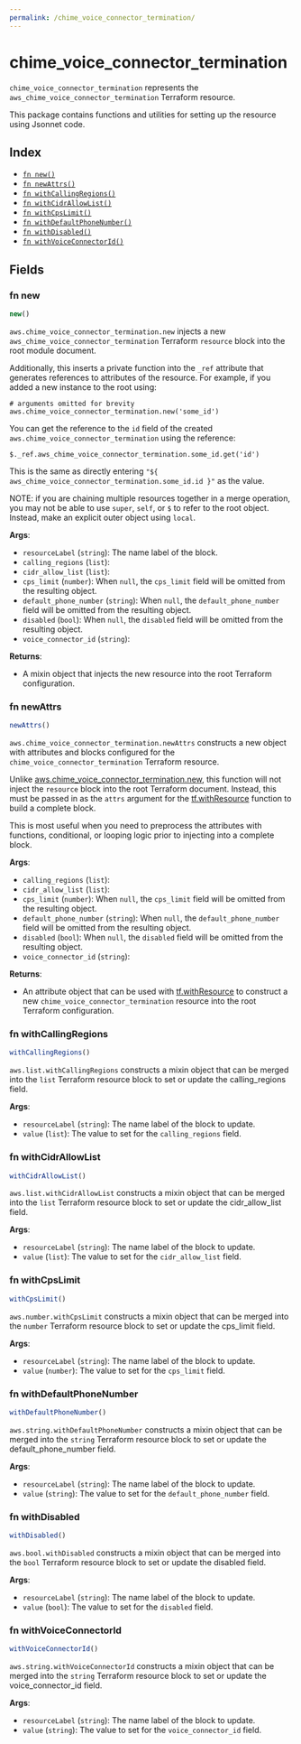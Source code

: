 ```yaml
---
permalink: /chime_voice_connector_termination/
---
```


# chime_voice_connector_termination

`chime_voice_connector_termination` represents the `aws_chime_voice_connector_termination` Terraform resource.



This package contains functions and utilities for setting up the resource using Jsonnet code.


## Index

* [`fn new()`](#fn-new)
* [`fn newAttrs()`](#fn-newattrs)
* [`fn withCallingRegions()`](#fn-withcallingregions)
* [`fn withCidrAllowList()`](#fn-withcidrallowlist)
* [`fn withCpsLimit()`](#fn-withcpslimit)
* [`fn withDefaultPhoneNumber()`](#fn-withdefaultphonenumber)
* [`fn withDisabled()`](#fn-withdisabled)
* [`fn withVoiceConnectorId()`](#fn-withvoiceconnectorid)

## Fields

### fn new

```ts
new()
```


`aws.chime_voice_connector_termination.new` injects a new `aws_chime_voice_connector_termination` Terraform `resource`
block into the root module document.

Additionally, this inserts a private function into the `_ref` attribute that generates references to attributes of the
resource. For example, if you added a new instance to the root using:

    # arguments omitted for brevity
    aws.chime_voice_connector_termination.new('some_id')

You can get the reference to the `id` field of the created `aws.chime_voice_connector_termination` using the reference:

    $._ref.aws_chime_voice_connector_termination.some_id.get('id')

This is the same as directly entering `"${ aws_chime_voice_connector_termination.some_id.id }"` as the value.

NOTE: if you are chaining multiple resources together in a merge operation, you may not be able to use `super`, `self`,
or `$` to refer to the root object. Instead, make an explicit outer object using `local`.

**Args**:
  - `resourceLabel` (`string`): The name label of the block.
  - `calling_regions` (`list`): 
  - `cidr_allow_list` (`list`): 
  - `cps_limit` (`number`):  When `null`, the `cps_limit` field will be omitted from the resulting object.
  - `default_phone_number` (`string`):  When `null`, the `default_phone_number` field will be omitted from the resulting object.
  - `disabled` (`bool`):  When `null`, the `disabled` field will be omitted from the resulting object.
  - `voice_connector_id` (`string`): 

**Returns**:
- A mixin object that injects the new resource into the root Terraform configuration.


### fn newAttrs

```ts
newAttrs()
```


`aws.chime_voice_connector_termination.newAttrs` constructs a new object with attributes and blocks configured for the `chime_voice_connector_termination`
Terraform resource.

Unlike [aws.chime_voice_connector_termination.new](#fn-new), this function will not inject the `resource`
block into the root Terraform document. Instead, this must be passed in as the `attrs` argument for the
[tf.withResource](https://github.com/tf-libsonnet/core/tree/main/docs#fn-withresource) function to build a complete block.

This is most useful when you need to preprocess the attributes with functions, conditional, or looping logic prior to
injecting into a complete block.

**Args**:
  - `calling_regions` (`list`): 
  - `cidr_allow_list` (`list`): 
  - `cps_limit` (`number`):  When `null`, the `cps_limit` field will be omitted from the resulting object.
  - `default_phone_number` (`string`):  When `null`, the `default_phone_number` field will be omitted from the resulting object.
  - `disabled` (`bool`):  When `null`, the `disabled` field will be omitted from the resulting object.
  - `voice_connector_id` (`string`): 

**Returns**:
  - An attribute object that can be used with [tf.withResource](https://github.com/tf-libsonnet/core/tree/main/docs#fn-withresource) to construct a new `chime_voice_connector_termination` resource into the root Terraform configuration.


### fn withCallingRegions

```ts
withCallingRegions()
```

`aws.list.withCallingRegions` constructs a mixin object that can be merged into the `list`
Terraform resource block to set or update the calling_regions field.



**Args**:
  - `resourceLabel` (`string`): The name label of the block to update.
  - `value` (`list`): The value to set for the `calling_regions` field.


### fn withCidrAllowList

```ts
withCidrAllowList()
```

`aws.list.withCidrAllowList` constructs a mixin object that can be merged into the `list`
Terraform resource block to set or update the cidr_allow_list field.



**Args**:
  - `resourceLabel` (`string`): The name label of the block to update.
  - `value` (`list`): The value to set for the `cidr_allow_list` field.


### fn withCpsLimit

```ts
withCpsLimit()
```

`aws.number.withCpsLimit` constructs a mixin object that can be merged into the `number`
Terraform resource block to set or update the cps_limit field.



**Args**:
  - `resourceLabel` (`string`): The name label of the block to update.
  - `value` (`number`): The value to set for the `cps_limit` field.


### fn withDefaultPhoneNumber

```ts
withDefaultPhoneNumber()
```

`aws.string.withDefaultPhoneNumber` constructs a mixin object that can be merged into the `string`
Terraform resource block to set or update the default_phone_number field.



**Args**:
  - `resourceLabel` (`string`): The name label of the block to update.
  - `value` (`string`): The value to set for the `default_phone_number` field.


### fn withDisabled

```ts
withDisabled()
```

`aws.bool.withDisabled` constructs a mixin object that can be merged into the `bool`
Terraform resource block to set or update the disabled field.



**Args**:
  - `resourceLabel` (`string`): The name label of the block to update.
  - `value` (`bool`): The value to set for the `disabled` field.


### fn withVoiceConnectorId

```ts
withVoiceConnectorId()
```

`aws.string.withVoiceConnectorId` constructs a mixin object that can be merged into the `string`
Terraform resource block to set or update the voice_connector_id field.



**Args**:
  - `resourceLabel` (`string`): The name label of the block to update.
  - `value` (`string`): The value to set for the `voice_connector_id` field.
